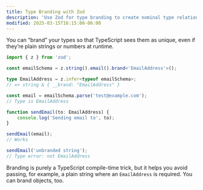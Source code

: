 ```yaml
---
title: Type Branding with Zod
description: 'Use Zod for type branding to create nominal type relationships while maintaining runtime type safety.'
modified: 2025-03-15T16:15:00-06:00
---
```


You can “brand” your types so that TypeScript sees them as unique, even if they’re plain strings or numbers at runtime.

```ts
import { z } from 'zod';

const emailSchema = z.string().email().brand<'EmailAddress'>();

type EmailAddress = z.infer<typeof emailSchema>;
// => string & { __brand: "EmailAddress" }

const email = emailSchema.parse('test@example.com');
// Type is EmailAddress

function sendEmail(to: EmailAddress) {
	console.log('Sending email to', to);
}

sendEmail(email);
// Works

sendEmail('unbranded string');
// Type error: not EmailAddress
```

Branding is purely a TypeScript compile-time trick, but it helps you avoid passing, for example, a plain string where an `EmailAddress` is required. You can brand objects, too.
